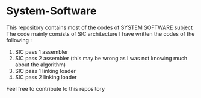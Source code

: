 # System-Software

This repository contains most of the codes of SYSTEM SOFTWARE subject 
The code mainly consists of SIC architecture 
I have written the codes of the following :
1. SIC pass 1 assembler
2. SIC pass 2 assembler (this may be wrong as I was not knowing much about the algorithm)
3. SIC pass 1 linking loader 
4. SIC pass 2 linking loader

Feel free to contribute to this repository
